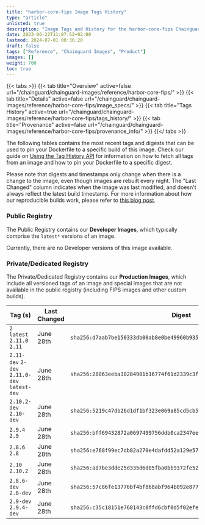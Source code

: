 ```yaml
---
title: "harbor-core-fips Image Tags History"
type: "article"
unlisted: true
description: "Image Tags and History for the harbor-core-fips Chainguard Image"
date: 2023-06-22T11:07:52+02:00
lastmod: 2024-07-01 00:36:20
draft: false
tags: ["Reference", "Chainguard Images", "Product"]
images: []
weight: 700
toc: true
---
```


{{< tabs >}}
{{< tab title="Overview" active=false url="/chainguard/chainguard-images/reference/harbor-core-fips/" >}}
{{< tab title="Details" active=false url="/chainguard/chainguard-images/reference/harbor-core-fips/image_specs/" >}}
{{< tab title="Tags History" active=true url="/chainguard/chainguard-images/reference/harbor-core-fips/tags_history/" >}}
{{< tab title="Provenance" active=false url="/chainguard/chainguard-images/reference/harbor-core-fips/provenance_info/" >}}
{{</ tabs >}}

The following tables contains the most recent tags and digests that can be used to pin your Dockerfile to a specific build of this image. Check our guide on [Using the Tag History API](/chainguard/chainguard-images/using-the-tag-history-api/) for information on how to fetch all tags from an image and how to pin your Dockerfile to a specific digest.

Please note that digests and timestamps only change when there is a change to the image, even though images are rebuilt every night. The "Last Changed" column indicates when the image was last modified, and doesn't always reflect the latest build timestamp. For more information about how our reproducible builds work, please refer to [this blog post](https://www.chainguard.dev/unchained/reproducing-chainguards-reproducible-image-builds).

### Public Registry
The Public Registry contains our **Developer Images**, which typically comprise the `latest*` versions of an image.

Currently, there are no Developer versions of this image available.

### Private/Dedicated Registry
The Private/Dedicated Registry contains our **Production Images**, which include all versioned tags of an image and special images that are not available in the public registry (including FIPS images and other custom builds).

| Tag (s)                                       | Last Changed | Digest                                                                    |
|-----------------------------------------------|--------------|---------------------------------------------------------------------------|
|  `2` `latest` `2.11.0` `2.11`                 | June 28th    | `sha256:d7aab7be150333db00ab8e0be49960b93513745b21d47e4b70ebb0f41c500b11` |
|  `2.11-dev` `2-dev` `2.11.0-dev` `latest-dev` | June 28th    | `sha256:28063eeba30284901b16774f61d2339c3f10be170531af16abd21d7ae50b1652` |
|  `2.10.2-dev` `2.10-dev`                      | June 28th    | `sha256:5219c47db26d1df1bf323e069a85cd5cb5f6f22f28b9d8dac21d88f853e61a9f` |
|  `2.9.4` `2.9`                                | June 28th    | `sha256:bff69432872a0697499756ddb0ca2347eee41c9e8bddbbabbd74940b821d9be3` |
|  `2.8.6` `2.8`                                | June 28th    | `sha256:e768f99ec7db82a270e4dafdd52a129e57e99e339dea0ca9d4ab9ee932cd29dc` |
|  `2.10` `2.10.2`                              | June 28th    | `sha256:ad7be3dde25d335d6d05fba0bb9372fe52ef4a63c491f8de44a0a10ccc15992a` |
|  `2.8.6-dev` `2.8-dev`                        | June 28th    | `sha256:57c86fe13776bf4bf868abf964b092e8777a9812d3a5b10dd3a16e4f341621ed` |
|  `2.9-dev` `2.9.4-dev`                        | June 28th    | `sha256:c35c18151e768143c0ffd6cbf0d5f02efe14a4017027baa992b24058ccbfe43d` |

